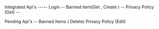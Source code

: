 Integrated Api's -----
Login --
Banned item(Get , Create ) --
Privacy Policy (Get) --

Pending Api's --
Banned Items ( Delete)
Privacy Policy (Edit)